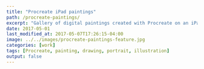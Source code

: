 ```yaml
---
title: "Procreate iPad paintings"
path: /procreate-paintings/
excerpt: "Gallery of digital paintings created with Procreate on an iPad. Find time lapse videos, in-process screenshots, and more."
date: 2017-05-01
last_modified_at: 2017-05-07T17:26:15-04:00
image: ../../images/procreate-paintings-feature.jpg
categories: [work]
tags: [Procreate, painting, drawing, portrait, illustration]
output: false
---
```

